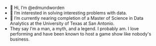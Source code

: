 - 👋 Hi, I’m @edmundworden
- 👀 I’m interested in solving interesting problems with data.
- 🌱 I’m currently nearing completion of a Master of Science in Data Analytics at the University of Texas at San Antonio.
- They say I'm a man, a myth, and a legend. I probably am. I love performing and have been known to host a game show like nobody's business.

<!---
edmundworden/edmundworden is a ✨ special ✨ repository because its `README.md` (this file) appears on your GitHub profile.
You can click the Preview link to take a look at your changes.
--->
